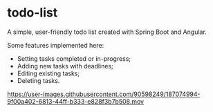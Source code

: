 # todo-list
A simple, user-friendly todo list created with Spring Boot and Angular.

Some features implemented here:
- Setting tasks completed or in-progress;
- Adding new tasks with deadlines;
- Editing existing tasks;
- Deleting tasks.

https://user-images.githubusercontent.com/90598249/187074994-9f00a402-6813-44ff-b333-e828f3b7b508.mov

